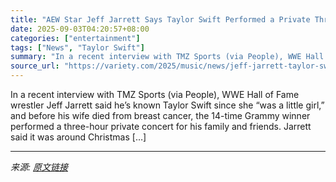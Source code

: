 ```yaml
---
title: "AEW Star Jeff Jarrett Says Taylor Swift Performed a Private Three-Hour Concert For His Family Shortly Before His Wife Died of Breast Cancer: ‘An Amazing Experience’"
date: 2025-09-03T04:20:57+08:00
categories: ["entertainment"]
tags: ["News", "Taylor Swift"]
summary: "In a recent interview with TMZ Sports (via People), WWE Hall of Fame wrestler Jeff Jarrett said he&#8217;s known Taylor Swift since she &#8220;was a little girl,&#8221; and before his wife died from b"
source_url: "https://variety.com/2025/music/news/jeff-jarrett-taylor-swift-three-hour-concert-wife-canceer-1236505620/"
---
```


In a recent interview with TMZ Sports (via People), WWE Hall of Fame wrestler Jeff Jarrett said he&#8217;s known Taylor Swift since she &#8220;was a little girl,&#8221; and before his wife died from breast cancer, the 14-time Grammy winner performed a three-hour private concert for his family and friends. Jarrett said it was around Christmas [&#8230;]

---

*来源: [原文链接](https://variety.com/2025/music/news/jeff-jarrett-taylor-swift-three-hour-concert-wife-canceer-1236505620/)*
